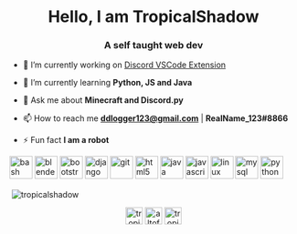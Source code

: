 <h1 align="center">Hello, I am TropicalShadow</h1>
<h3 align="center">A self taught web dev</h3>

- 🔭 I’m currently working on [Discord VSCode Extension](https://github.com/TropicalShadow/PythonDiscordAPIVSCodeExtension)

- 🌱 I’m currently learning **Python, JS and Java**

- 💬 Ask me about **Minecraft and Discord.py**

- 📫 How to reach me **ddlogger123@gmail.com** | **RealName_123#8866**

- ⚡ Fun fact **I am a robot**

<p align="left"><img src="https://www.vectorlogo.zone/logos/gnu_bash/gnu_bash-icon.svg" alt="bash" width="40" height="40"/> <img src="https://download.blender.org/branding/community/blender_community_badge_white.svg" alt="blender" width="40" height="40"/> <img src="https://devicons.github.io/devicon/devicon.git/icons/bootstrap/bootstrap-plain.svg" alt="bootstrap" width="40" height="40"/> <img src="https://devicons.github.io/devicon/devicon.git/icons/django/django-original.svg" alt="django" width="40" height="40"/> <img src="https://www.vectorlogo.zone/logos/git-scm/git-scm-icon.svg" alt="git" width="40" height="40"/> <img src="https://devicons.github.io/devicon/devicon.git/icons/html5/html5-original-wordmark.svg" alt="html5" width="40" height="40"/> <img src="https://devicons.github.io/devicon/devicon.git/icons/java/java-original-wordmark.svg" alt="java" width="40" height="40"/> <img src="https://devicons.github.io/devicon/devicon.git/icons/javascript/javascript-original.svg" alt="javascript" width="40" height="40"/> <img src="https://devicons.github.io/devicon/devicon.git/icons/linux/linux-original.svg" alt="linux" width="40" height="40"/> <img src="https://devicons.github.io/devicon/devicon.git/icons/mysql/mysql-original-wordmark.svg" alt="mysql" width="40" height="40"/> <img src="https://devicons.github.io/devicon/devicon.git/icons/python/python-original.svg" alt="python" width="40" height="40"/></p><p>&nbsp;<img align="center" src="https://github-readme-stats.vercel.app/api?username=tropicalshadow&show_icons=true" alt="tropicalshadow" /></p>

<p align="center">
<a href="https://codesandbox.io/u/TropicalShadow" target="blank"><img align="center" src="https://cdn.jsdelivr.net/npm/simple-icons@3.0.1/icons/codesandbox.svg" alt="tropicalshadow" height="30" width="30" /></a>
<a href="https://instagram.com/altofalts" target="blank"><img align="center" src="https://cdn.jsdelivr.net/npm/simple-icons@3.0.1/icons/instagram.svg" alt="altofalts" height="30" width="30" /></a>
<a href="https://www.youtube.com/channel/UCaKr8fUeOK0jImubGsII39Q/" target="blank"><img align="center" src="https://cdn.jsdelivr.net/npm/simple-icons@3.0.1/icons/youtube.svg" alt="tropical shadow" height="30" width="30" /></a>
</p>
